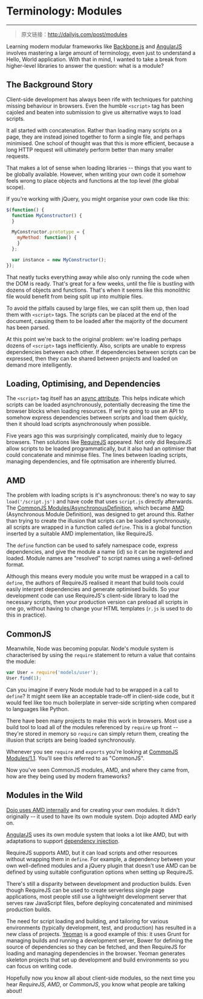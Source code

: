 # Terminology: Modules

-------

> 原文链接：http://dailyjs.com/post/modules

Learning modern modular frameworks like [Backbone.js](http://backbonejs.org/) and [AngularJS](http://angularjs.org/) involves mastering a large amount of terminology, even just to understand a Hello, World application. With that in mind, I wanted to take a break from higher-level libraries to answer the question: what is a module?

## The Background Story

Client-side development has always been rife with techniques for patching missing behaviour in browsers. Even the humble `<script>` tag has been cajoled and beaten into submission to give us alternative ways to load scripts.

It all started with concatenation. Rather than loading many scripts on a page, they are instead joined together to form a single file, and perhaps minimised. One school of thought was that this is more efficient, because a long HTTP request will ultimately perform better than many smaller requests.

That makes a lot of sense when loading libraries -- things that you want to be globally available. However, when writing your own code it somehow feels wrong to place objects and functions at the top level (the global scope).

If you're working with jQuery, you might organise your own code like this:

```javascript
$(function() {
  function MyConstructor() {
  }

  MyConstructor.prototype = {
    myMethod: function() {
    }
  };

  var instance = new MyConstructor();
});
```

That neatly tucks everything away while also only running the code when the DOM is ready. That's great for a few weeks, until the file is bustling with dozens of objects and functions. That's when it seems like this monolithic file would benefit from being split up into multiple files.

To avoid the pitfalls caused by large files, we can split them up, then load them with `<script>` tags. The scripts can be placed at the end of the document, causing them to be loaded after the majority of the document has been parsed.

At this point we're back to the original problem: we're loading perhaps dozens of `<script>` tags inefficiently. Also, scripts are unable to express dependencies between each other. If dependencies between scripts can be expressed, then they can be shared between projects and loaded on demand more intelligently.

## Loading, Optimising, and Dependencies

The `<script>` tag itself has an [async attribute](https://developer.mozilla.org/en-US/docs/Web/HTML/Element/script#attr-async). This helps indicate which scripts can be loaded asynchronously, potentially decreasing the time the browser blocks when loading resources. If we're going to use an API to somehow express dependencies between scripts and load them quickly, then it should load scripts asynchronously when possible.

Five years ago this was surprisingly complicated, mainly due to legacy browsers. Then solutions like [RequireJS](http://requirejs.org/) appeared. Not only did RequireJS allow scripts to be loaded programmatically, but it also had an optimiser that could concatenate and minimise files. The lines between loading scripts, managing dependencies, and file optmisation are inherently blurred.

## AMD

The problem with loading scripts is it's asynchronous: there's no way to say `load('/script.js')` and have code that uses `script.js` directly afterwards. The [CommonJS Modules/AsynchronousDefinition](http://wiki.commonjs.org/wiki/Modules/AsynchronousDefinition), which became [AMD](https://github.com/amdjs/amdjs-api/wiki/AMD) (Asynchronous Module Definition), was designed to get around this. Rather than trying to create the illusion that scripts can be loaded synchronously, all scripts are wrapped in a function called `define`. This is a global function inserted by a suitable AMD implementation, like RequireJS.

The `define` function can be used to safely namespace code, express dependencies, and give the module a name (id) so it can be registered and loaded. Module names are "resolved" to script names using a well-defined format.

Although this means every module you write must be wrapped in a call to `define`, the authors of RequireJS realised it meant that build tools could easily interpret dependencies and generate optimised builds. So your development code can use RequireJS's client-side library to load the necessary scripts, then your production version can preload all scripts in one go, without having to change your HTML templates (`r.js` is used to do this in practice).

## CommonJS

Meanwhile, Node was becoming popular. Node's module system is characterised by using the `require` statement to return a value that contains the module:

```javascript
var User = require('models/user');
User.find(1);
```

Can you imagine if every Node module had to be wrapped in a call to `define`? It might seem like an acceptable trade-off in client-side code, but it would feel like too much boilerplate in server-side scripting when compared to languages like Python.

There have been many projects to make this work in browsers. Most use a build tool to load all of the modules referenced by `require` up front -- they're stored in memory so `require` can simply return them, creating the illusion that scripts are being loaded synchronously.

Whenever you see `require` and `exports` you're looking at [CommonJS Modules/1.1](http://wiki.commonjs.org/wiki/Modules/1.1). You'll see this referred to as "CommonJS".

Now you've seen CommonJS modules, AMD, and where they came from, how are they being used by modern frameworks?

## Modules in the Wild

[Dojo uses AMD internally](http://dojotoolkit.org/documentation/tutorials/1.7/modules/) and for creating your own modules. It didn't originally -- it used to have its own module system. Dojo adopted AMD early on.

[AngularJS](http://docs.angularjs.org/guide/module) uses its own module system that looks a lot like AMD, but with adaptations to support [dependency injection](http://docs.angularjs.org/guide/di).

RequireJS supports AMD, but it can load scripts and other resources without wrapping them in `define`. For example, a dependency between your own well-defined modules and a jQuery plugin that doesn't use AMD can be defined by using suitable configuration options when setting up RequireJS.

There's still a disparity between development and production builds. Even though RequireJS can be used to create serverless single page applications, most people still use a lightweight development server that serves raw JavaScript files, before deploying concatenated and minimised production builds.

The need for script loading and building, and tailoring for various environments (typically development, test, and production) has resulted in a new class of projects. [Yeoman](http://yeoman.io/) is a good example of this: it uses Grunt for managing builds and running a development server, Bower for defining the source of dependencies so they can be fetched, and then RequireJS for loading and managing dependencies in the browser. Yeoman generates skeleton projects that set up development and build environments so you can focus on writing code.

Hopefully now you know all about client-side modules, so the next time you hear *RequireJS*, *AMD*, or *CommonJS*, you know what people are talking about!
